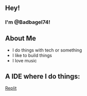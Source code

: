 ## Hey!
### I'm @Badbagel74!
## About Me
- I do things with tech or something
- I like to build things
- I love music
## A IDE where I do things:
[Replit](https://replit.com/@KaiSato)


<!---
Badbagel74/Badbagel74 is a ✨ special ✨ repository because its `README.md` (this file) appears on your GitHub profile.
You can click the Preview link to take a look at your changes.
--->
